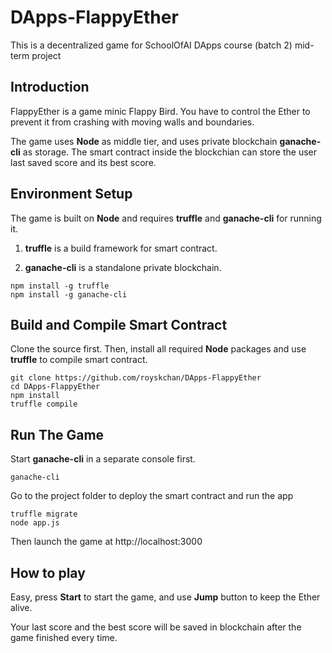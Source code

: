 # DApps-FlappyEther
This is a decentralized game for SchoolOfAI DApps course (batch 2) mid-term project

## Introduction
FlappyEther is a game minic Flappy Bird. You have to control the Ether to prevent it from crashing with moving walls and boundaries.

The game uses **Node** as middle tier, and uses private blockchain **ganache-cli** as storage. The smart contract inside the blockchian can store the user last saved score and its best score.

## Environment Setup
The game is built on **Node** and requires **truffle**  and **ganache-cli** for running it. 

1) **truffle** is a build framework for smart contract.

2) **ganache-cli** is a standalone private blockchain.

```
npm install -g truffle
npm install -g ganache-cli
```
## Build and Compile Smart Contract
Clone the source first. Then, install all required **Node** packages and use **truffle** to compile smart contract. 

```
git clone https://github.com/royskchan/DApps-FlappyEther
cd DApps-FlappyEther
npm install
truffle compile
```
## Run The Game
Start **ganache-cli** in a separate console first.

```
ganache-cli
```
Go to the project folder to deploy the smart contract and run the app

```
truffle migrate
node app.js
```
Then launch the game at http://localhost:3000 

## How to play
Easy, press **Start** to start the game, and use **Jump** button to keep the Ether alive. 

Your last score and the best score will be saved in blockchain after the game finished every time.

